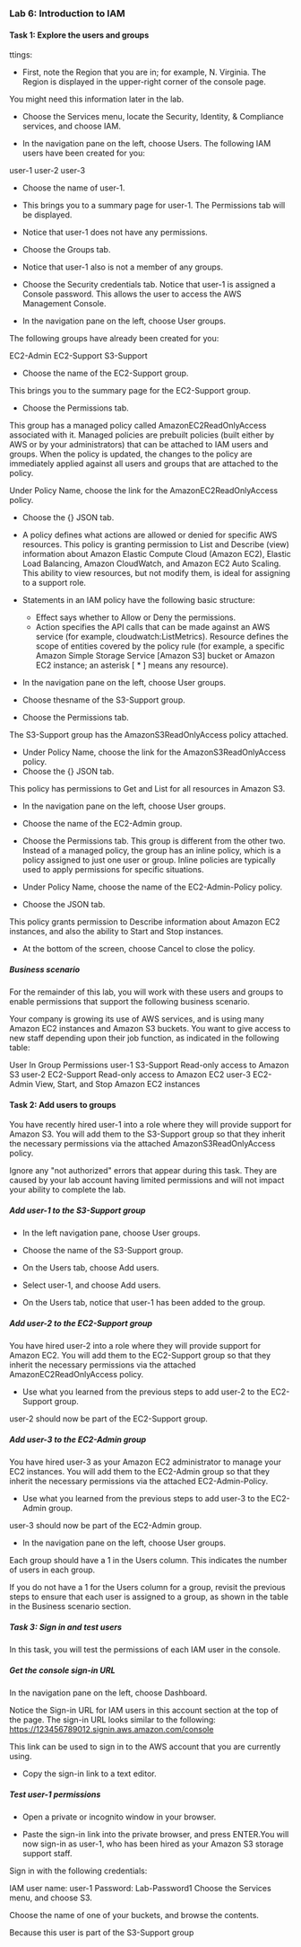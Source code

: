 ### Lab 6: Introduction to IAM
####    Task 1: Explore the users and groups
ttings:
<img src="internet gateaway.PNG" alt="" style="height::100%; width: =100%;"   >

+   First, note the Region that you are in; for example, N. Virginia. The Region is displayed in the upper-right corner of the console page.

You might need this information later in the lab.
+   Choose the Services menu, locate the Security, Identity, & Compliance services, and choose IAM.

+   In the navigation pane on the left, choose Users.
The following IAM users have been created for you:

user-1
user-2
user-3
+   Choose the name of user-1.

+   This brings you to a summary page for user-1. The Permissions tab will be displayed.

+   Notice that user-1 does not have any permissions.

+   Choose the Groups tab.

+   Notice that user-1 also is not a member of any groups.

+   Choose the Security credentials tab.
Notice that user-1 is assigned a Console password. This allows the user to access the AWS Management Console.

+   In the navigation pane on the left, choose User groups.

The following groups have already been created for you:

EC2-Admin
EC2-Support
S3-Support
+   Choose the name of the EC2-Support group.

This brings you to the summary page for the EC2-Support group.
+   Choose the Permissions tab.

This group has a managed policy called AmazonEC2ReadOnlyAccess associated with it. Managed policies are prebuilt policies (built either by AWS or by your administrators) that can be attached to IAM users and groups. When the policy is updated, the changes to the policy are immediately applied against all users and groups that are attached to the policy.

Under Policy Name, choose the link for the AmazonEC2ReadOnlyAccess policy.

+   Choose the {} JSON tab.

+   A policy defines what actions are allowed or denied for specific AWS resources. This policy is granting permission to List and Describe (view) information about Amazon Elastic Compute Cloud (Amazon EC2), Elastic Load Balancing, Amazon CloudWatch, and Amazon EC2 Auto Scaling. This ability to view resources, but not modify them, is ideal for assigning to a support role.

+   Statements in an IAM policy have the following basic structure:

    +   Effect says whether to Allow or Deny the permissions.
    +   Action specifies the API calls that can be made against an AWS service (for example, cloudwatch:ListMetrics).
Resource defines the scope of entities covered by the policy rule (for example, a specific Amazon Simple Storage Service [Amazon S3] bucket or Amazon EC2 instance; an asterisk [ * ] means any resource).
+   In the navigation pane on the left, choose User groups.

+   Choose thesname of the S3-Support group.

+   Choose the Permissions tab.

The S3-Support group has the AmazonS3ReadOnlyAccess policy attached.

+   Under Policy Name, choose the link for the AmazonS3ReadOnlyAccess policy.
+   Choose the {} JSON tab.

This policy has permissions to Get and List for all resources in Amazon S3.

+   In the navigation pane on the left, choose User groups.

+   Choose the name of the EC2-Admin group.

+   Choose the Permissions tab.
This group is different from the other two. Instead of a managed policy, the group has an inline policy, which is a policy assigned to just one user or group. Inline policies are typically used to apply permissions for specific situations.

+   Under Policy Name, choose the name of the EC2-Admin-Policy policy.

+   Choose the JSON tab.

This policy grants permission to Describe information about Amazon EC2 instances, and also the ability to Start and Stop instances.
+   At the bottom of the screen, choose Cancel to close the policy.

#####   Business scenario
For the remainder of this lab, you will work with these users and groups to enable permissions that support the following business scenario.

Your company is growing its use of AWS services, and is using many Amazon EC2 instances and Amazon S3 buckets. You want to give access to new staff depending upon their job function, as indicated in the following table:

User	In Group	Permissions
user-1	S3-Support	Read-only access to Amazon S3
user-2	EC2-Support	Read-only access to Amazon EC2
user-3	EC2-Admin	View, Start, and Stop Amazon EC2 instances
####    Task 2: Add users to groups
You have recently hired user-1 into a role where they will provide support for Amazon S3. You will add them to the S3-Support group so that they inherit the necessary permissions via the attached AmazonS3ReadOnlyAccess policy.

Ignore any "not authorized" errors that appear during this task. They are caused by your lab account having limited permissions and will not impact your ability to complete the lab.

#####   Add user-1 to the S3-Support group
+   In the left navigation pane, choose User groups.

+   Choose the name of the S3-Support group.

+   On the Users tab, choose Add users.

+   Select  user-1, and choose Add users.

+   On the Users tab, notice that user-1 has been added to the group.

#####   Add user-2 to the EC2-Support group
You have hired user-2 into a role where they will provide support for Amazon EC2. You will add them to the EC2-Support group so that they inherit the necessary permissions via the attached AmazonEC2ReadOnlyAccess policy.

+   Use what you learned from the previous steps to add user-2 to the EC2-Support group.

user-2 should now be part of the EC2-Support group.

#####   Add user-3 to the EC2-Admin group
You have hired user-3 as your Amazon EC2 administrator to manage your EC2 instances. You will add them to the EC2-Admin group so that they inherit the necessary permissions via the attached EC2-Admin-Policy.

+   Use what you learned from the previous steps to add user-3 to the EC2-Admin group.

user-3 should now be part of the EC2-Admin group.

+   In the navigation pane on the left, choose User groups.

Each group should have a 1 in the Users column. This indicates the number of users in each group.

If you do not have a 1 for the Users column for a group, revisit the previous steps to ensure that each user is assigned to a group, as shown in the table in the Business scenario section.
#####   Task 3: Sign in and test users
In this task, you will test the permissions of each IAM user in the console.

#####   Get the console sign-in URL
In the navigation pane on the left, choose Dashboard.

Notice the Sign-in URL for IAM users in this account section at the top of the page. The sign-in URL looks similar to the following: https://123456789012.signin.aws.amazon.com/console

This link can be used to sign in to the AWS account that you are currently using.

+   Copy the sign-in link to a text editor.

#####   Test user-1 permissions
+   Open a private or incognito window in your browser.

+   Paste the sign-in link into the private browser, and press ENTER.You will now sign-in as user-1, who has been hired as your Amazon S3 storage support staff.

Sign in with the following credentials:

IAM user name: user-1
Password: Lab-Password1
Choose the Services menu, and choose S3.

Choose the name of one of your buckets, and browse the contents.

Because this user is part of the S3-Support group 